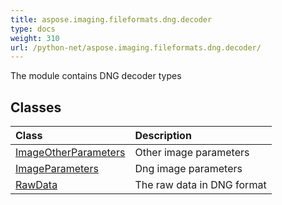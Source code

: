 ```yaml
---
title: aspose.imaging.fileformats.dng.decoder
type: docs
weight: 310
url: /python-net/aspose.imaging.fileformats.dng.decoder/
---
```



The module contains DNG decoder types

## **Classes**
| **Class** | **Description** |
| :- | :- |
| [ImageOtherParameters](/imaging/python-net/aspose.imaging.fileformats.dng.decoder/imageotherparameters/) | Other image parameters |
| [ImageParameters](/imaging/python-net/aspose.imaging.fileformats.dng.decoder/imageparameters/) | Dng image parameters |
| [RawData](/imaging/python-net/aspose.imaging.fileformats.dng.decoder/rawdata/) | The raw data in DNG format |
